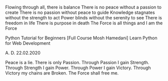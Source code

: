 Flowing through all, there is balance
There is no peace without a passion to create
There is no passion without peace to guide
Knowledge stagnates without the strength to act
Power blinds without the serenity to see
There is freedom in life
There is purpose in death
The Force is all things and I am the Force

Python Tutorial for Beginners [Full Course Mosh Hamedani] Learn Python for Web Development

A. D. 22.02.2020

Peace is a lie. There is only Passion.
Through Passion I gain Strength.
Through Strength I gain Power.
Through Power I gain Victory.
Through Victory my chains are Broken.
The Force shall free me.